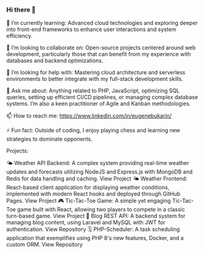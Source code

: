 ### Hi there 👋

<!--
**bukarinevg/bukarinevg** is a ✨ _special_ ✨ repository because its `README.md` (this file) appears on your GitHub profile.

Here are some ideas to get you started:

-->

🌱 I’m currently learning: Advanced cloud technologies and exploring deeper into front-end frameworks to enhance user interactions and system efficiency.

👯 I’m looking to collaborate on: Open-source projects centered around web development, particularly those that can benefit from my experience with databases and backend optimizations.

🤔 I’m looking for help with: Mastering cloud architecture and serverless environments to better integrate with my full-stack development skills.

💬 Ask me about: Anything related to PHP, JavaScript, optimizing SQL queries, setting up efficient CI/CD pipelines, or managing complex database systems. I’m also a keen practitioner of Agile and Kanban methodologies.

📫 How to reach me: https://www.linkedin.com/in/eugenebukarin/

⚡ Fun fact: Outside of coding, I enjoy playing  chess  and learning new strategies to dominate opponents.

Projects:

🌤️ Weather API Backend: A complex system providing real-time weather updates and forecasts utilizing NodeJS and Express.js with MongoDB and Redis for data handling and caching. View Project
🌤️ Weather Frontend: React-based client application for displaying weather conditions, implemented with modern React hooks and deployed through GitHub Pages. View Project
🎮 Tic-Tac-Toe Game: A simple yet engaging Tic-Tac-Toe game built with React, allowing two players to compete in a classic turn-based game. View Project
📝 Blog REST API: A backend system for managing blog content, using Laravel and MySQL with JWT for authentication. View Repository
🗓️ PHP-Scheduler: A task scheduling application that exemplifies using PHP 8's new features, Docker, and a custom ORM. View Repository

